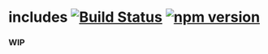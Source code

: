 # includes [![Build Status](https://travis-ci.org/leecrossley/includes.png?branch=master)](https://travis-ci.org/leecrossley/includes) [![npm version](https://badge.fury.io/js/includes.png)](https://npmjs.org/package/includes)

### WIP